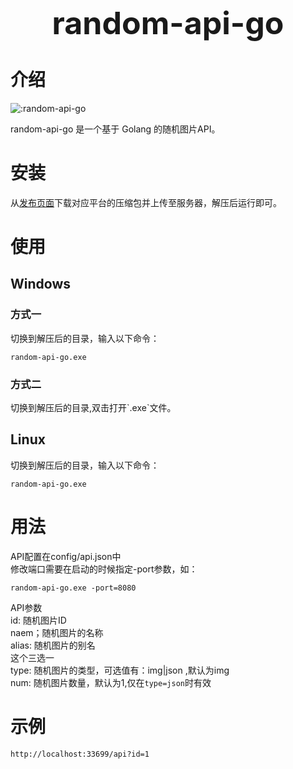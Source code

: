 <center style="font-size: 50px"><b>random-api-go</b></center>
<h1> 介绍</h1>
<img src="https://count.moeyy.cn/get/@:random-api-go" alt=":random-api-go" />
<p>random-api-go 是一个基于 Golang 的随机图片API。</p>
<h1> 安装</h1>
从<a href="https://github.com/wuliya336/random-api-go/releases">发布页面</a>下载对应平台的压缩包并上传至服务器，解压后运行即可。
<h1> 使用</h1>
<h2> Windows</h2>
<h3>方式一</h3>
切换到解压后的目录，输入以下命令：

```
random-api-go.exe
```
<h3>方式二</h3>
切换到解压后的目录,双击打开`.exe`文件。
<h2> Linux</h2>
切换到解压后的目录，输入以下命令：

```
random-api-go.exe
```
<h1>用法</h1>
API配置在config/api.json中<br>
修改端口需要在启动的时候指定-port参数，如：

```
random-api-go.exe -port=8080
```
API参数<br>
id: 随机图片ID<br>
naem；随机图片的名称<br>
alias: 随机图片的别名<br>
这个三选一<br>
type: 随机图片的类型，可选值有：img|json ,默认为img<br>
num: 随机图片数量，默认为1,仅在`type=json`时有效<br>
<h1>示例</h1>

```
http://localhost:33699/api?id=1
```